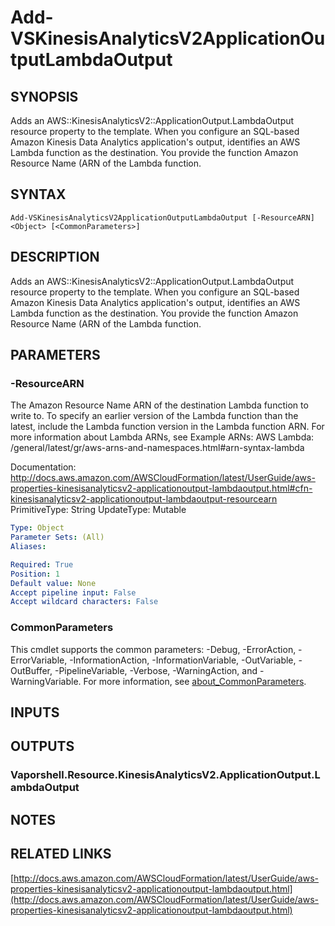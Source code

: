 # Add-VSKinesisAnalyticsV2ApplicationOutputLambdaOutput

## SYNOPSIS
Adds an AWS::KinesisAnalyticsV2::ApplicationOutput.LambdaOutput resource property to the template.
When you configure an SQL-based Amazon Kinesis Data Analytics application's output, identifies an AWS Lambda function as the destination.
You provide the function Amazon Resource Name (ARN of the Lambda function.

## SYNTAX

```
Add-VSKinesisAnalyticsV2ApplicationOutputLambdaOutput [-ResourceARN] <Object> [<CommonParameters>]
```

## DESCRIPTION
Adds an AWS::KinesisAnalyticsV2::ApplicationOutput.LambdaOutput resource property to the template.
When you configure an SQL-based Amazon Kinesis Data Analytics application's output, identifies an AWS Lambda function as the destination.
You provide the function Amazon Resource Name (ARN of the Lambda function.

## PARAMETERS

### -ResourceARN
The Amazon Resource Name ARN of the destination Lambda function to write to.
To specify an earlier version of the Lambda function than the latest, include the Lambda function version in the Lambda function ARN.
For more information about Lambda ARNs, see Example ARNs: AWS Lambda: /general/latest/gr/aws-arns-and-namespaces.html#arn-syntax-lambda

Documentation: http://docs.aws.amazon.com/AWSCloudFormation/latest/UserGuide/aws-properties-kinesisanalyticsv2-applicationoutput-lambdaoutput.html#cfn-kinesisanalyticsv2-applicationoutput-lambdaoutput-resourcearn
PrimitiveType: String
UpdateType: Mutable

```yaml
Type: Object
Parameter Sets: (All)
Aliases:

Required: True
Position: 1
Default value: None
Accept pipeline input: False
Accept wildcard characters: False
```

### CommonParameters
This cmdlet supports the common parameters: -Debug, -ErrorAction, -ErrorVariable, -InformationAction, -InformationVariable, -OutVariable, -OutBuffer, -PipelineVariable, -Verbose, -WarningAction, and -WarningVariable. For more information, see [about_CommonParameters](http://go.microsoft.com/fwlink/?LinkID=113216).

## INPUTS

## OUTPUTS

### Vaporshell.Resource.KinesisAnalyticsV2.ApplicationOutput.LambdaOutput
## NOTES

## RELATED LINKS

[http://docs.aws.amazon.com/AWSCloudFormation/latest/UserGuide/aws-properties-kinesisanalyticsv2-applicationoutput-lambdaoutput.html](http://docs.aws.amazon.com/AWSCloudFormation/latest/UserGuide/aws-properties-kinesisanalyticsv2-applicationoutput-lambdaoutput.html)

